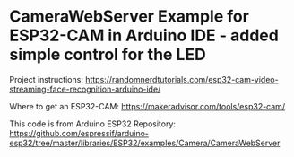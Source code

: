 # CameraWebServer Example for ESP32-CAM in Arduino IDE -  added simple control for the LED

Project instructions: https://randomnerdtutorials.com/esp32-cam-video-streaming-face-recognition-arduino-ide/

Where to get an ESP32-CAM: https://makeradvisor.com/tools/esp32-cam/

This code is from Arduino ESP32 Repository: https://github.com/espressif/arduino-esp32/tree/master/libraries/ESP32/examples/Camera/CameraWebServer
